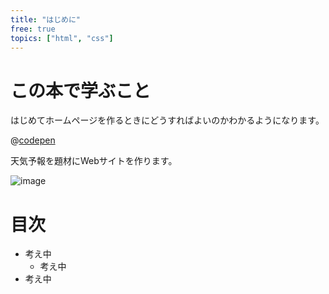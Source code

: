 ```yaml
---
title: "はじめに"
free: true
topics: ["html", "css"]
---
```

# この本で学ぶこと
はじめてホームページを作るときにどうすればよいのかわかるようになります。

@[codepen](https://codepen.io/hidehikokondo/pen/OJvqJRX)

天気予報を題材にWebサイトを作ります。

![image](https://user-images.githubusercontent.com/3691510/185795939-71edf173-786b-4025-a8e7-3b17c907920e.png)


# 目次
- 考え中
  - 考え中
- 考え中
